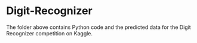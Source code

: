 # Digit-Recognizer
 The folder above contains Python code and the predicted data for the Digit Recognizer competition on Kaggle.
